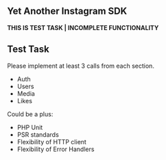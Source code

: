 ## Yet Another Instagram SDK

**THIS IS TEST TASK | INCOMPLETE FUNCTIONALITY**

## Test Task 
Please implement at least 3 calls from each section.
- Auth 
- Users 
- Media
- Likes

Could be a plus:
- PHP Unit
- PSR standards
- Flexibility of HTTP client
- Flexibility of Error Handlers

